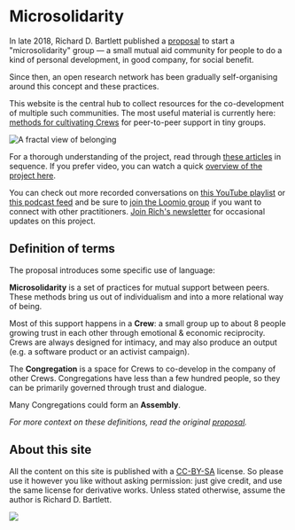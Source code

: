 # Microsolidarity

In late 2018, Richard D. Bartlett published a [proposal](articles/proposal.md) to start a "microsolidarity" group — a small mutual aid community for people to do a kind of personal development, in good company, for social benefit.

Since then, an open research network has been gradually self-organising around this concept and these practices.

This website is the central hub to collect resources for the co-development of multiple such communities. The most useful material is currently here: [methods for cultivating Crews](crewing/) for peer-to-peer support in tiny groups.

![A fractal view of belonging](.gitbook/assets/fractal-map-of-belonging-edited.jpg)

For a thorough understanding of the project, read through [these articles](articles/) in sequence. If you prefer video, you can watch a quick [overview of the project here](https://www.youtube.com/watch?v=yWyZmmJCrSA&feature=youtu.be&t=869).

You can check out more recorded conversations on [this YouTube playlist](https://www.youtube.com/channel/UC6hicteAM1PrzfeWN5VT5dg/) or [this podcast feed](https://anchor.fm/microsolidarity) and be sure to [join the Loomio group](http://loomio.org/microsolidarity) if you want to connect with other practitioners. [Join Rich's newsletter](http://richdecibels.substack.com) for occasional updates on this project.

## Definition of terms

The proposal introduces some specific use of language:

**Microsolidarity** is a set of practices for mutual support between peers. These methods bring us out of individualism and into a more relational way of being.

Most of this support happens in a **Crew**: a small group up to about 8 people growing trust in each other through emotional & economic reciprocity. Crews are always designed for intimacy, and may also produce an output \(e.g. a software product or an activist campaign\).

The **Congregation** is a space for Crews to co-develop in the company of other Crews. Congregations have less than a few hundred people, so they can be primarily governed through trust and dialogue.

Many Congregations could form an **Assembly**.

_For more context on these definitions, read the original_ [_proposal_](articles/proposal.md)_._

## About this site

All the content on this site is published with a [CC-BY-SA](https://creativecommons.org/licenses/by-sa/4.0/) license. So please use it however you like without asking permission: just give credit, and use the same license for derivative works. Unless stated otherwise, assume the author is Richard D. Bartlett.

![](.gitbook/assets/image.png)

